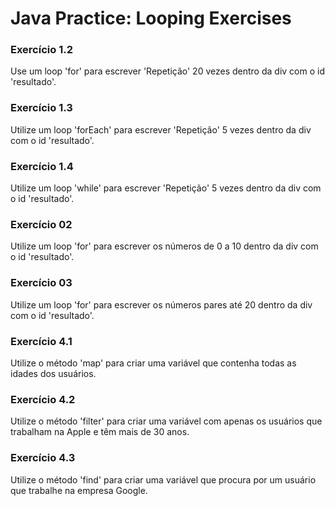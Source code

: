 # Java Practice: Looping Exercises

### Exercício 1.2
Use um loop 'for' para escrever 'Repetição' 20 vezes dentro da div com o id 'resultado'.
        
### Exercício 1.3
Utilize um loop 'forEach' para escrever 'Repetição' 5 vezes dentro da div com o id 'resultado'.
        
### Exercício 1.4
Utilize um loop 'while' para escrever 'Repetição' 5 vezes dentro da div com o id 'resultado'.
        
### Exercício 02
Utilize um loop 'for' para escrever os números de 0 a 10 dentro da div com o id 'resultado'.
        
### Exercício 03
Utilize um loop 'for' para escrever os números pares até 20 dentro da div com o id 'resultado'.

### Exercício 4.1
Utilize o método 'map' para criar uma variável que contenha todas as idades dos usuários.
        
### Exercício 4.2
Utilize o método 'filter' para criar uma variável com apenas os usuários que trabalham na Apple e têm mais de 30 anos.
        
### Exercício 4.3
Utilize o método 'find' para criar uma variável que procura por um usuário que trabalhe na empresa Google.